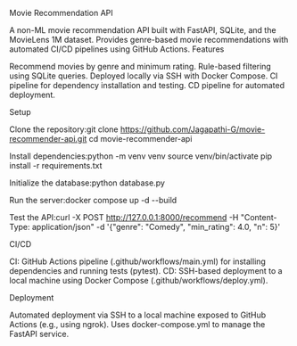 Movie Recommendation API
    
  A non-ML movie recommendation API built with FastAPI, SQLite, and the MovieLens 1M dataset. Provides genre-based movie recommendations with automated CI/CD pipelines using GitHub Actions.
Features

Recommend movies by genre and minimum rating.
Rule-based filtering using SQLite queries.
Deployed locally via SSH with Docker Compose.
CI pipeline for dependency installation and testing.
CD pipeline for automated deployment.

Setup

Clone the repository:git clone https://github.com/Jagapathi-G/movie-recommender-api.git
cd movie-recommender-api


Install dependencies:python -m venv venv
source venv/bin/activate
pip install -r requirements.txt


Initialize the database:python database.py


Run the server:docker compose up -d --build


Test the API:curl -X POST http://127.0.0.1:8000/recommend -H "Content-Type: application/json" -d '{"genre": "Comedy", "min_rating": 4.0, "n": 5}'



CI/CD

CI: GitHub Actions pipeline (.github/workflows/main.yml) for installing dependencies and running tests (pytest).
CD: SSH-based deployment to a local machine using Docker Compose (.github/workflows/deploy.yml).

Deployment

Automated deployment via SSH to a local machine exposed to GitHub Actions (e.g., using ngrok).
Uses docker-compose.yml to manage the FastAPI service.


